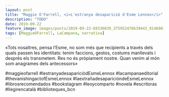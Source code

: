 ```yaml
---
layout: post
title: "Maggie O'Farrell, <i>L'estranya desaparició d'Esme Lennox</i>"
description: "TODO"
date: 2019-09-22
feature_image: images/posts/2019-09-22-69330839_375952476639443_8146963818067375400_n_18033574942200046.jpg
tags: [MaggieOFarrell, LaCampana, narrativa]
---
```


«Tots nosaltres, pensa l’Esme, no som més que recipients a través dels quals passen les identitats: tenim faccions, gestos, costums manllevats i després els transmetem. Res no és pròpiament nostre. Quan venim al món som anagrames dels antecessors»
<!--more-->

#maggieofarrell #lestranyadesapariciódEsmeLennox #lacampanaeditorial #thevanishingactofEsmeLennox #laextrañadesaparicióndeEsmeLennox #librosrecomendados #bookstagram #leoycomparto #novela #escritoras #llegirencatalà #biblioteques_bcn


